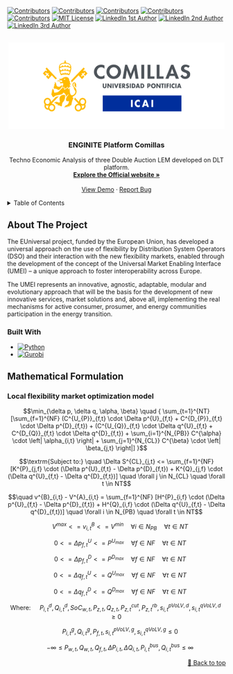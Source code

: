 [![Contributors][contributors-shield1]][contributors-url1]
[![Contributors][contributors-shield2]][contributors-url2]
[![Contributors][contributors-shield3]][contributors-url3]
[![Contributors][contributors-shield4]][contributors-url4]
[![Contributors][contributors-shield5]][contributors-url5]
[![MIT License][license-shield]][license-url]
[![LinkedIn 1st Author][linkedin-shield1]][linkedin-url-1st]
[![LinkedIn 2nd Author][linkedin-shield2]][linkedin-url-2nd]
[![LinkedIn 3rd Author][linkedin-shield3]][linkedin-url-3rd]



<!-- PROJECT LOGO -->
<br />
<div align="center">
    <a href="https://github.com/MTr87/MKT_Comparison/">
        <img src="readme_file/logo-icai.png" alt="Logo" width="500" height="200">
  </a>

<h3 align="center">ENGINITE Platform Comillas</h3>

  <p align="center">
    Techno Economic Analysis of three Double Auction LEM developed on DLT platform.
    <br />
    <a href="https://euniversal.eu/"><strong>Explore the Official website »</strong></a>
    <br />
    <br />
    <a href="https://github.com/github_username/repo_name">View Demo</a>
    ·
    <a href="https://github.com/MTr87/DEV_MRKT_MODELS/issues">Report Bug</a>
  </p>
</div>



<!-- TABLE OF CONTENTS -->
<details>
  <summary>Table of Contents</summary>
  <ol>
    <li><a href="#about-the-project">About The Project</a>
      <ul>
        <li><a href="#built-with">Built With</a></li>
      </ul>
        <li><a href="#mathematical-formulation">The Optimisation Problems</a>
      <ul>
        <li><a href="#local-flexibility-market-optimization-model">Local Flexibility Market Optimization Model</a></li>
      </ul>
    </li>
    <li><a href="#usage">Usage</a></li>
  </ol>
</details>



<!-- ABOUT THE PROJECT -->
## About The Project

<!--[![Product Name Screen Shot][product-screenshot]](https://example.com)-->

<!-- Here's a blank template to get started: To avoid retyping too much info. Do a search and replace with your text editor for the following: `github_username`, `repo_name`, `twitter_handle`, `linkedin_username`, `email_client`, `email`, `project_title`, `project_description`-->
<!-- Link for emoji https://www.webfx.com/tools/emoji-cheat-sheet/ -->

The EUniversal project, funded by the European Union, has developed a universal approach on the use of flexibility by Distribution System Operators (DSO) and their interaction with the new flexibility markets, enabled through the development of the concept of the Universal Market Enabling Interface (UMEI) – a unique approach to foster interoperability across Europe.

The UMEI represents an innovative, agnostic, adaptable, modular and evolutionary approach that will be the basis for the development of new innovative services, market solutions and, above all, implementing the real mechanisms for active consumer, prosumer, and energy communities participation in the energy transition.


<!-- Built With -->
### Built With
* [![Python][Python-shield]][Python-url]
* [![Gurobi][Gurobi-shield]][Gurobi-url]

<!-- <p align="right"><a href="#top">🔼 Back to top</a></p> -->

<!-- Mathematical Problems -->
## Mathematical Formulation

<!-- Local flexibility market optimization model -->
### Local flexibility market optimization model
```math
\min_{\delta p, \delta q, \alpha, \beta} \quad { \sum_{t=1}^{NT} [\sum_{f=1}^{NF} (C^{U_{P}}_{f,t} \cdot \Delta p^{U}_{f,t} + C^{D_{P}}_{f,t} \cdot \Delta p^{D}_{f,t}) + (C^{U_{Q}}_{f,t} \cdot \Delta q^{U}_{f,t} + C^{D_{Q}}_{f,t} \cdot \Delta q^{D}_{f,t}) + \sum_{i=1}^{N_{PB}} C^{\alpha} \cdot \left| \alpha_{i,t} \right| + \sum_{j=1}^{N_{CL}} C^{\beta} \cdot \left| \beta_{j,t} \right|] }
```
```math
\textrm{Subject to:} \quad \Delta S^{CL}_{j,t} <= \sum_{f=1}^{NF} [K^{P}_{j,f} \cdot (\Delta p^{U}_{f,t} - \Delta p^{D}_{f,t}) + K^{Q}_{j,f} \cdot (\Delta q^{U}_{f,t} - \Delta q^{D}_{f,t})] \quad \forall j \in N_{CL} \quad \forall t \in NT
```
```math
\quad v^{B}_{i,t} - V^{A}_{i,t} = \sum_{f=1}^{NF} [H^{P}_{i,f} \cdot (\Delta p^{U}_{f,t} - \Delta p^{D}_{f,t}) + H^{Q}_{i,f} \cdot (\Delta q^{U}_{f,t} - \Delta q^{D}_{f,t})] \quad \forall i \in N_{PB} \quad \forall t \in NT
```
```math
\quad V^{max} <= v^{B}_{i,t} <= V^{min} \quad \forall i \in N_{PB} \quad \forall t \in NT
```
```math
\quad 0 <= \Delta p^{U}_{f,t} <= P^{U_{max}} \quad \forall f \in NF \quad \forall t \in NT
```
```math
\quad 0 <= \Delta p^{D}_{f,t} <= P^{D_{max}} \quad \forall f \in NF \quad \forall t \in NT
```
```math
\quad 0 <= \Delta q^{U}_{f,t} <= Q^{U_{max}} \quad \forall f \in NF \quad \forall t \in NT
```
```math
\quad 0 <= \Delta q^{D}_{f,t} <= Q^{D_{max}} \quad \forall f \in NF \quad \forall t \in NT
```
```math
\textrm{Where: } \quad {P^d_{i,t}, Q^d_{i,t}, SoC_{w,t}, P_{z,t}, Q_{z,t}, P^{cut}_{z,t}, P^{rb}_{z,t}, s^{pVoLV,d}_{i,t}, s^{qVoLV,d}_{i,t} \geq 0}
```
```math
\quad {P^g_{i,t}, Q^g_{i,t}, P_{f,t}, s^{pVoLV,g}_{i,t}, s^{qVoLV,g}_{i,t} \leq 0}
```
```math
\quad {- \infty \leq P_{w,t}, Q_{w,t}, Q_{f,t}, \Delta P_{i,t}, \Delta Q_{i,t}, P^{bus}_{i,t}, Q^{bus}_{i,t} \leq \infty}
```
<p align="right"><a href="#top">🔼 Back to top</a></p>

<!-- MARKDOWN LINKS & IMAGES -->
<!-- https://www.markdownguide.org/basic-syntax/#reference-style-links -->
<!-- To create your personalise shield go to: https://shields.io/ -->
[contributors-shield1]: https://img.shields.io/badge/Contributors-Matteo%20Troncia-orange
[contributors-url1]: https://www.iit.comillas.edu/people/mtroncia
[contributors-shield2]: https://img.shields.io/badge/Contributors-Marco%20Galici-green
[contributors-url2]: https://www.iit.comillas.edu/personas/mgalici
[contributors-shield3]: https://img.shields.io/badge/Contributors-Jose_Pablo_Chaves_Avila-skyblue
[contributors-url3]: https://www.iit.comillas.edu/personas/jchaves
[contributors-shield4]: https://img.shields.io/badge/Contributors-Orlando%20Mauricio-RoyalBlue
[contributors-url4]: https://www.iit.comillas.edu/personas/mmohammed
[contributors-shield5]: https://img.shields.io/badge/Contributors-FabrizioPilo-darkviolet
[contributors-url5]: https://web.unica.it/unica/it/ateneo_s07_ss01.page?contentId=SHD30679
[license-shield]: https://img.shields.io/badge/License-BSD_3_Clause-yellow
<!--https://img.shields.io/badge/License-MIT-yellow-->
[license-url]: https://github.com/MTr87/MKT_Comparison/blob/main/LICENSE
[linkedin-shield1]: https://img.shields.io/badge/LinkedIn-ID--Matteo%20Troncia-blue
[linkedin-url-1st]: https://es.linkedin.com/in/matteotroncia
[linkedin-shield2]: https://img.shields.io/badge/LinkedIn-ID--Marco%20Galici-lightgrey
[linkedin-url-2nd]: https://it.linkedin.com/in/marco-galici-493069190
[linkedin-shield3]: https://img.shields.io/badge/LinkedIn-ID--Jose_Pablo_Chaves_Avila-springgreen
[linkedin-url-3rd]: https://www.linkedin.com/in/jose-pablo-chaves-avila-06774084
[product-screenshot]: images/screenshot.png
[Python-shield]: https://img.shields.io/badge/Python-py-green
[Python-url]: https://www.python.org/
[Gurobi-shield]: https://img.shields.io/badge/Gurobi-py-red
[Gurobi-url]: https://www.gurobi.com/
